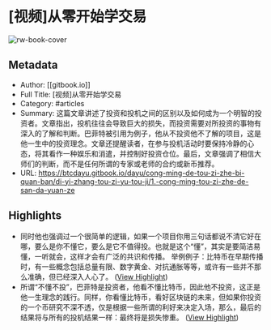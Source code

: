 # [视频]从零开始学交易

![rw-book-cover](https://www.gitbook.com/cdn-cgi/image/width=1280,dpr=2,height=640,fit=contain,format=auto/https%3A%2F%2F2790471292-files.gitbook.io%2F~%2Ffiles%2Fv0%2Fb%2Fgitbook-x-prod.appspot.com%2Fo%2Fspaces%252FkndOd8yXPMu5IiCOU8TW%252Fsocialpreview%252FBA0Ra3wTKpEamnLv4JSr%252FWeChat%25E6%2588%25AA%25E5%259B%25BE_20230618194546.png%3Falt%3Dmedia%26token%3D84aec335-ca6c-466d-a615-4d9929fe6ec8)

## Metadata
- Author: [[gitbook.io]]
- Full Title: [视频]从零开始学交易
- Category: #articles
- Summary: 这篇文章讲述了投资和投机之间的区别以及如何成为一个明智的投资者。文章指出，投机往往会导致巨大的损失，而投资需要对所投资的事物有深入的了解和判断。巴菲特被引用为例子，他从不投资他不了解的项目，这是他一生中的投资理念。文章还提醒读者，在参与投机活动时要保持冷静的心态，将其看作一种娱乐和消遣，并控制好投资仓位。最后，文章强调了相信大师们的判断，而不是任何所谓的专家或老师的合约或新币推荐。
- URL: https://btcdayu.gitbook.io/dayu/cong-ming-de-tou-zi-zhe-bi-quan-ban/di-yi-zhang-tou-zi-yu-tou-ji/1.-cong-ming-tou-zi-zhe-de-san-da-yuan-ze

## Highlights
- 同时他也强调过一个很简单的逻辑，如果一个项目你用三句话都说不清它好在哪，要么是你不懂它，要么是它不值得投。也就是这个“懂”，其实是要简洁易懂，一听就会，这样才会有广泛的共识和传播。
  举例例子：比特币在早期传播时，有一些概念包括总量有限、数字黄金、对抗通胀等等，或许有一些并不那么准确，但已经深入人心了。 ([View Highlight](https://read.readwise.io/read/01hmgy8esfpnwhs1gyj948vcwq))
- 所谓“不懂不投”，巴菲特是投资者，他看不懂比特币，因此他不投资，这正是他一生理念的践行。同样，你看懂比特币，看好区块链的未来，但如果你投资的一个币研究不深不透，仅是根据一些所谓的利好来决定入场，那么，最后的结果将与所有的投机结果一样：最终将是损失惨重。 ([View Highlight](https://read.readwise.io/read/01hmgy9vvsx66fydvmh3ebczph))
